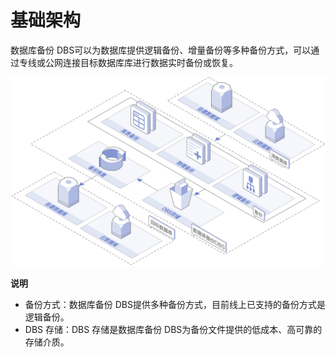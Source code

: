 # 基础架构

数据库备份 DBS可以为数据库提供逻辑备份、增量备份等多种备份方式，可以通过专线或公网连接目标数据库库进行数据实时备份或恢复。

![基础架构](../../../../image/DBS/dbs-infrastructure.png)

**说明**

- 备份方式：数据库备份 DBS提供多种备份方式，目前线上已支持的备份方式是逻辑备份。
- DBS 存储：DBS 存储是数据库备份 DBS为备份文件提供的低成本、高可靠的存储介质。

